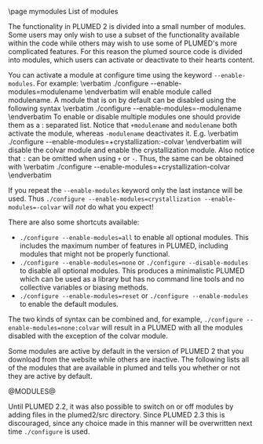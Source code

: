\page mymodules List of modules

The functionality in PLUMED 2 is divided into a small number of modules.  Some
users may only wish to use a subset of the functionality available within the 
code while others may wish to use some of PLUMED's more complicated features.
For this reason the plumed source code is divided into modules, which users can
activate or deactivate to their hearts content.  

You can activate a module at configure time using the keyword `--enable-modules`.
For example:
\verbatim
./configure --enable-modules=modulename
\endverbatim
will enable module called modulename. A module that is on by default can be disabled
using the following syntax
\verbatim
./configure --enable-modules=-modulename
\endverbatim
To enable or disable multiple modules one should provide them as a : separated
list. Notice that `+modulename` and `modulename` both activate the module, whereas
`-modulename` deactivates it. E.g.
\verbatim
./configure --enable-modules=+crystallization:-colvar
\endverbatim
will disable the colvar module and enable the crystallization module.
Also notice that `:` can be omitted when using `+` or `-`. Thus, the same can be obtained
with
\verbatim
./configure --enable-modules=+crystallization-colvar
\endverbatim

If you repeat the `--enable-modules` keyword only the last instance will be used. Thus
`./configure --enable-modules=crystallization --enable-modules=-colvar` will _not_ do what you expect!

There are also some shortcuts available:
- `./configure --enable-modules=all` to enable all optional modules. This includes the maximum number of features in PLUMED,
including modules that might not be properly functional.
- `./configure --enable-modules=none` or `./configure --disable-modules` to disable all optional modules. This produces a minimalistic
PLUMED which can be used as a library but has no command line tools and no collective variables or biasing methods.
- `./configure --enable-modules=reset` or `./configure --enable-modules` to enable the default modules.

The two kinds of syntax can be combined and, for example, `./configure --enable-modules=none:colvar` will result
in a PLUMED with all the modules disabled with the exception of the colvar module.

Some modules are active by default in the version of PLUMED 2 that you download from 
the website while others are inactive.  The following lists all of the modules that
are available in plumed and tells you whether or not they are active by default.

@MODULES@

Until PLUMED 2.2, it was also possible to switch on or off modules by adding files
in the plumed2/src directory. Since PLUMED 2.3 this is discouraged, since any choice made
in this manner will be overwritten next time `./configure` is used.

